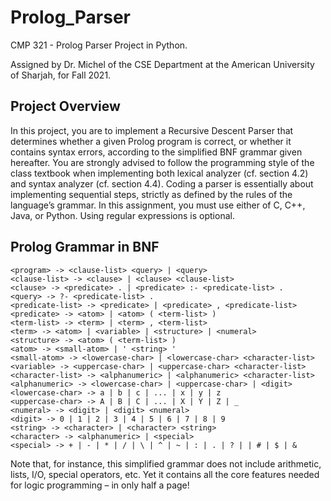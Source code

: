 # Prolog_Parser
 CMP 321 - Prolog Parser Project in Python.
 
 Assigned by Dr. Michel of the CSE Department at the American University of Sharjah, for Fall 2021.
 
## Project Overview
In this project, you are to implement a Recursive Descent Parser that determines whether a given Prolog program is correct, or whether it contains syntax errors, according to the simplified BNF grammar given hereafter. You are strongly advised to follow the programming style of the class textbook when implementing both lexical analyzer (cf. section 4.2) and syntax analyzer (cf. section 4.4). Coding a parser is essentially about implementing sequential steps, strictly as defined by the rules of the language’s grammar. In this assignment, you must use either of C, C++, Java, or Python. Using regular expressions is optional.

## Prolog Grammar in BNF
    <program> -> <clause-list> <query> | <query>
    <clause-list> -> <clause> | <clause> <clause-list>
    <clause> -> <predicate> . | <predicate> :- <predicate-list> .
    <query> -> ?- <predicate-list> .
    <predicate-list> -> <predicate> | <predicate> , <predicate-list>
    <predicate> -> <atom> | <atom> ( <term-list> )
    <term-list> -> <term> | <term> , <term-list>
    <term> -> <atom> | <variable> | <structure> | <numeral>
    <structure> -> <atom> ( <term-list> )
    <atom> -> <small-atom> | ' <string> '
    <small-atom> -> <lowercase-char> | <lowercase-char> <character-list>
    <variable> -> <uppercase-char> | <uppercase-char> <character-list>
    <character-list> -> <alphanumeric> | <alphanumeric> <character-list>
    <alphanumeric> -> <lowercase-char> | <uppercase-char> | <digit>
    <lowercase-char> -> a | b | c | ... | x | y | z
    <uppercase-char> -> A | B | C | ... | X | Y | Z | _
    <numeral> -> <digit> | <digit> <numeral>
    <digit> -> 0 | 1 | 2 | 3 | 4 | 5 | 6 | 7 | 8 | 9
    <string> -> <character> | <character> <string>
    <character> -> <alphanumeric> | <special>
    <special> -> + | - | * | / | \ | ^ | ~ | : | . | ? | | # | $ | & 

Note that, for instance, this simplified grammar does not include arithmetic, lists, I/O, special operators, etc. Yet it contains all the core features needed for logic programming – in only half a page!
